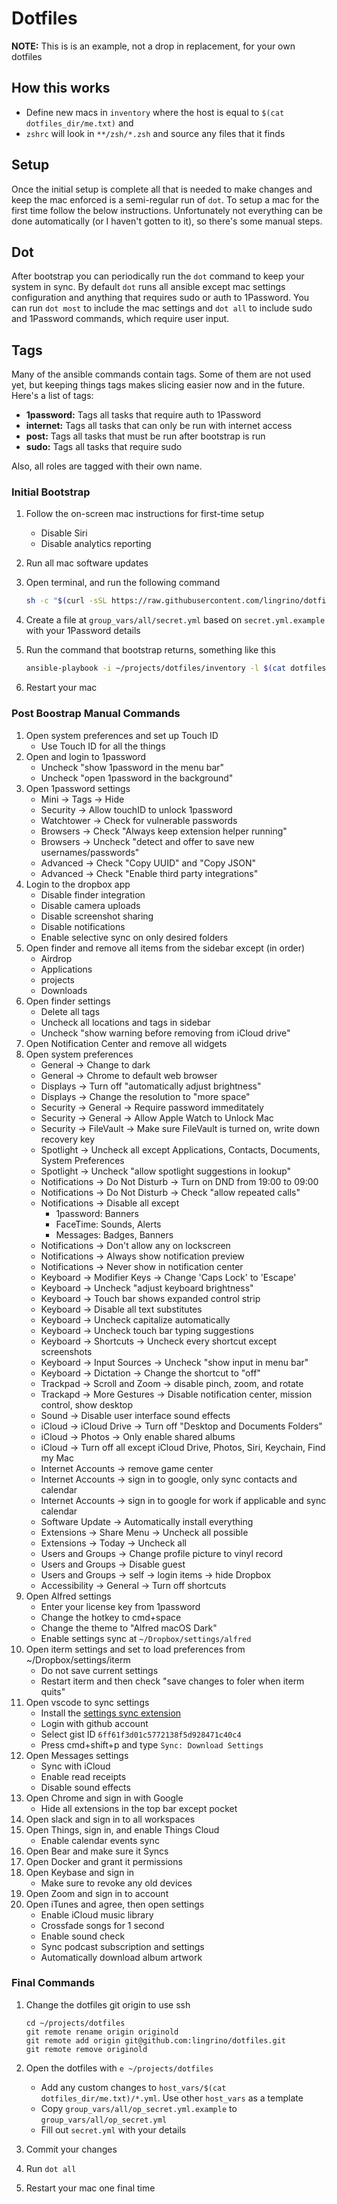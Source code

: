 # Dotfiles

**NOTE:** This is is an example, not a drop in replacement, for your own
dotfiles

## How this works

- Define new macs in `inventory` where the host is equal to `$(cat
  dotfiles_dir/me.txt)` and
- `zshrc` will look in `**/zsh/*.zsh` and source any files that it finds

## Setup

Once the initial setup is complete all that is needed to make changes and keep
the mac enforced is a semi-regular run of `dot`. To setup a mac for the first
time follow the below instructions. Unfortunately not everything can be done
automatically (or I haven't gotten to it), so there's some manual steps.

## Dot

After bootstrap you can periodically run the `dot` command to keep your system
in sync. By default `dot` runs all ansible except mac settings configuration and
anything that requires sudo or auth to 1Password. You can run `dot most` to
include the mac settings and `dot all` to include sudo and 1Password commands,
which require user input.

## Tags

Many of the ansible commands contain tags. Some of them are not used yet, but
keeping things tags makes slicing easier now and in the future. Here's a list of
tags:

- **1password:** Tags all tasks that require auth to 1Password
- **internet:** Tags all tasks that can only be run with internet access
- **post:** Tags all tasks that must be run after bootstrap is run
- **sudo:** Tags all tasks that require sudo

Also, all roles are tagged with their own name.

### Initial Bootstrap

1. Follow the on-screen mac instructions for first-time setup
    - Disable Siri
    - Disable analytics reporting

1. Run all mac software updates

1. Open terminal, and run the following command

    ```bash
    sh -c "$(curl -sSL https://raw.githubusercontent.com/lingrino/dotfiles/master/bootstrap.sh)"
    ```

1. Create a file at `group_vars/all/secret.yml` based on `secret.yml.example`
   with your 1Password details

1. Run the command that bootstrap returns, something like this

    ```bash
    ansible-playbook -i ~/projects/dotfiles/inventory -l $(cat dotfiles_dir/me.txt) ~/projects/dotfiles/main.yml -K --skip-tags "post"
    ```

1. Restart your mac

### Post Boostrap Manual Commands

1. Open system preferences and set up Touch ID
    - Use Touch ID for all the things
1. Open and login to 1password
    - Uncheck "show 1password in the menu bar"
    - Uncheck "open 1password in the background"
1. Open 1password settings
    - Mini -> Tags -> Hide
    - Security -> Allow touchID to unlock 1password
    - Watchtower -> Check for vulnerable passwords
    - Browsers -> Check "Always keep extension helper running"
    - Browsers -> Uncheck "detect and offer to save new usernames/passwords"
    - Advanced -> Check "Copy UUID" and "Copy JSON"
    - Advanced -> Check "Enable third party integrations"
1. Login to the dropbox app
    - Disable finder integration
    - Disable camera uploads
    - Disable screenshot sharing
    - Disable notifications
    - Enable selective sync on only desired folders
1. Open finder and remove all items from the sidebar except (in order)
    - Airdrop
    - Applications
    - projects
    - Downloads
1. Open finder settings
    - Delete all tags
    - Uncheck all locations and tags in sidebar
    - Uncheck "show warning before removing from iCloud drive"
1. Open Notification Center and remove all widgets
1. Open system preferences
    - General -> Change to dark
    - General -> Chrome to default web browser
    - Displays -> Turn off "automatically adjust brightness"
    - Displays -> Change the resolution to "more space"
    - Security -> General -> Require password immeditately
    - Security -> General -> Allow Apple Watch to Unlock Mac
    - Security -> FileVault -> Make sure FileVault is turned on, write down
      recovery key
    - Spotlight -> Uncheck all except Applications, Contacts, Documents, System
      Preferences
    - Spotlight -> Uncheck "allow spotlight suggestions in lookup"
    - Notifications -> Do Not Disturb -> Turn on DND from 19:00 to 09:00
    - Notifications -> Do Not Disturb -> Check "allow repeated calls"
    - Notifications -> Disable all except
        - 1password: Banners
        - FaceTime: Sounds, Alerts
        - Messages: Badges, Banners
    - Notifications -> Don't allow any on lockscreen
    - Notifications -> Always show notification preview
    - Notifications -> Never show in notification center
    - Keyboard -> Modifier Keys -> Change 'Caps Lock' to 'Escape'
    - Keyboard -> Uncheck "adjust keyboard brightness"
    - Keyboard -> Touch bar shows expanded control strip
    - Keyboard -> Disable all text substitutes
    - Keyboard -> Uncheck capitalize automatically
    - Keyboard -> Uncheck touch bar typing suggestions
    - Keyboard -> Shortcuts -> Uncheck every shortcut except screenshots
    - Keyboard -> Input Sources -> Uncheck "show input in menu bar"
    - Keyboard -> Dictation -> Change the shortcut to "off"
    - Trackpad -> Scroll and Zoom -> disable pinch, zoom, and rotate
    - Trackapd -> More Gestures -> Disable notification center, mission control,
      show desktop
    - Sound -> Disable user interface sound effects
    - iCloud -> iCloud Drive -> Turn off "Desktop and Documents Folders"
    - iCloud -> Photos -> Only enable shared albums
    - iCloud -> Turn off all except iCloud Drive, Photos, Siri, Keychain, Find
      my Mac
    - Internet Accounts -> remove game center
    - Internet Accounts -> sign in to google, only sync contacts and calendar
    - Internet Accounts -> sign in to google for work if applicable and sync
      calendar
    - Software Update -> Automatically install everything
    - Extensions -> Share Menu -> Uncheck all possible
    - Extensions -> Today -> Uncheck all
    - Users and Groups -> Change profile picture to vinyl record
    - Users and Groups -> Disable guest
    - Users and Groups -> self -> login items -> hide Dropbox
    - Accessibility -> General -> Turn off shortcuts
1. Open Alfred settings
    - Enter your license key from 1password
    - Change the hotkey to cmd+space
    - Change the theme to "Alfred macOS Dark"
    - Enable settings sync at `~/Dropbox/settings/alfred`
1. Open iterm settings and set to load preferences from ~/Dropbox/settings/iterm
    - Do not save current settings
    - Restart iterm and then check "save changes to foler when iterm quits"
1. Open vscode to sync settings
    - Install the [settings sync
      extension](https://marketplace.visualstudio.com/items?itemName=Shan.code-settings-sync)
    - Login with github account
    - Select gist ID `6ff61f3d01c5772138f5d928471c40c4`
    - Press cmd+shift+p and type `Sync: Download Settings`
1. Open Messages settings
    - Sync with iCloud
    - Enable read receipts
    - Disable sound effects
1. Open Chrome and sign in with Google
    - Hide all extensions in the top bar except pocket
1. Open slack and sign in to all workspaces
1. Open Things, sign in, and enable Things Cloud
    - Enable calendar events sync
1. Open Bear and make sure it Syncs
1. Open Docker and grant it permissions
1. Open Keybase and sign in
    - Make sure to revoke any old devices
1. Open Zoom and sign in to account
1. Open iTunes and agree, then open settings
    - Enable iCloud music library
    - Crossfade songs for 1 second
    - Enable sound check
    - Sync podcast subscription and settings
    - Automatically download album artwork

### Final Commands

1. Change the dotfiles git origin to use ssh

    ```shell
    cd ~/projects/dotfiles
    git remote rename origin originold
    git remote add origin git@github.com:lingrino/dotfiles.git
    git remote remove originold
    ```

1. Open the dotfiles with `e ~/projects/dotfiles`
    - Add any custom changes to `host_vars/$(cat dotfiles_dir/me.txt)/*.yml`.
      Use other `host_vars` as a template
    - Copy `group_vars/all/op_secret.yml.example` to `group_vars/all/op_secret.yml`
    - Fill out `secret.yml` with your details
1. Commit your changes
1. Run `dot all`
1. Restart your mac one final time

